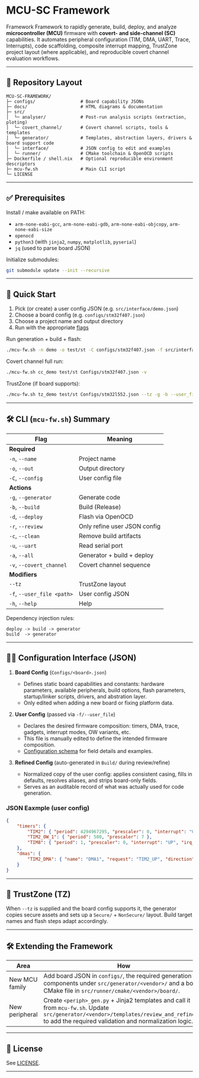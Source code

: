 # MCU-SC Framework

Framework Framework to rapidly generate, build, deploy, and analyze **microcontroller (MCU)** firmware with **covert- and side-channel (SC)** capabilities. It automates peripheral configuration (TIM, DMA, UART, Trace, Interrupts), code scaffolding, composite interrupt mapping, TrustZone project layout (where applicable), and reproducible covert channel evaluation workflows.

---
## 📁 Repository Layout

```
MCU-SC-FRAMEWORK/
├─ configs/ 	            # Board capability JSONs
├─ docs/	                # HTML diagrams & documentation
├─ src/
│  └─ analyser/           	# Post-run analysis scripts (extraction, ploting)
│  └─ covert_channel/       # Covert channel scripts, tools & templates
│  └─ generator/            # Templates, abstraction layers, drivers & board support code
│  └─ interface/            # JSON config to edit and examples
│  └─ runner/              	# CMake toolchain & OpenOCD scripts
├─ Dockerfile / shell.nix  	# Optional reproducible environment descriptors
├─ mcu-fw.sh                # Main CLI script
└─ LICENSE
```

---
## ✅ Prerequisites

Install / make available on PATH:

- `arm-none-eabi-gcc`, `arm-none-eabi-gdb`, `arm-none-eabi-objcopy`, `arm-none-eabi-size`
- `openocd`
- `python3` (with `jinja2`, `numpy`, `matplotlib`, `pyserial`)
- `jq` (used to parse board JSON)

Initialize submodules:
```bash
git submodule update --init --recursive
```

---
## 🚀 Quick Start

1. Pick (or create) a user config JSON (e.g. `src/interface/demo.json`)
2. Choose a board config (e.g. `configs/stm32f407.json`)
3. Choose a project name and output directory
4. Run with the appropriate [flags](#-cli-mcu-fwsh-summary)

Run generation + build + flash:
```bash
./mcu-fw.sh -n demo -o test/st -C configs/stm32f407.json -f src/interface/demo.json -g -b -d
```

Covert channel full run:
```bash
./mcu-fw.sh cc_demo test/st Configs/stm32f407.json -v
```

TrustZone (if board supports):
```bash
./mcu-fw.sh tz_demo test/st Configs/stm32l552.json --tz -g -b --user_file=Accurate_trace/json_test.json
```

---
## 🛠 CLI (`mcu-fw.sh`) Summary


| Flag                        | Meaning                        |
|-----------------------------|--------------------------------|
| **Required**                |                                |
| `-n`, `--name`              | Project name                   |
| `-o`, `--out`               | Output directory               |
| `-C`, `--config`            | User config file               |
| **Actions**                 |                                |
| `-g`, `--generator`         | Generate code                  |
| `-b`, `--build`             | Build (Release)                |
| `-d`, `--deploy`            | Flash via OpenOCD              |
| `-r`, `--review`            | Only refine user JSON config   |
| `-c`, `--clean`             | Remove build artifacts         |
| `-u`, `--uart`              | Read serial port               |
| `-a`, `--all`               | Generator + build + deploy     |
| `-v`, `--covert_channel`    | Covert channel sequence        |
| **Modifiers**               |                                |
| `--tz`                      | TrustZone layout               |
| `-f`, `--user_file <path>`  | User config JSON               |
| `-h`, `--help`              | Help                           |

Dependency injection rules:
```
deploy -> build -> generator
build  -> generator
```

---
## 🧑‍💻 Configuration Interface (JSON)


1. **Board Config** (`Configs/<board>.json`)
	- Defines static board capabilities and constants: hardware parameters, available peripherals, build options, flash parameters, startup/linker scripts, drivers, and abstration layer.
	- Only edited when adding a new board or fixing platform data.

2. **User Config** (passed via `-f/--user_file`)
	- Declares the desired firmware composition: timers, DMA, trace, gadgets, interrupt modes, OW variants, etc.
	- This file is manually edited to define the intended firmware composition.
	- [Configuration schema](docs/framework/check_refine/schema.html) for field details and examples.

3. **Refined Config** (auto-generated in `Build/` during review/refine)
	- Normalized copy of the user config: applies consistent casing, fills in defaults, resolves aliases, and strips board-only fields.
	- Serves as an auditable record of what was actually used for code generation.

### JSON Eaxmple (user config)
```json
{
	"timers": {
		"TIM2": { "period": 4294967295, "prescaler": 0, "interrupt": "CC", "irq_handler": "DISABLE", "dma": "TIM2_DMA" },
		"TIM2_OW_1": { "period": 500, "prescaler": 7 },
		"TIM8": { "period": 1, "prescaler": 0, "interrupt": "UP", "irq_handler": "ENABLE" }
	},
	"dmas": {
		"TIM2_DMA": { "name": "DMA1", "request": "TIM2_UP", "direction": "PERIPH_TO_MEMORY" }
	}
}
```
---

## 🔐 TrustZone (TZ)

When `--tz` is supplied and the board config supports it, the generator copies secure assets and sets up a `Secure/` + `NonSecure/` layout. Build target names and flash steps adapt accordingly.

---
## 🛠 Extending the Framework

| Area | How |
|------|-----|
| New MCU family | Add board JSON in `configs/`, the required generation components under `src/generator/<vendor>/` and a board CMake file in `src/runner/cmake/<vendor>/board/`. |
| New peripheral | Create `<periph>_gen.py` + Jinja2 templates and call it from `mcu-fw.sh`. Update `src/generator/<vendor>/templates/review_and_refine.py` to add the required validation and normalization logic. |

---
## 📜 License

See [LICENSE](./LICENSE).

---
